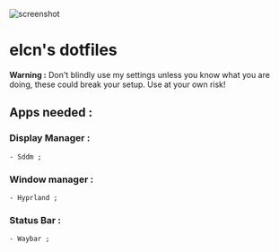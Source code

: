 ![screenshot](./readme_images/capture_01.jpg)

# elcn's dotfiles

**Warning :** Don't blindly use my settings unless you know what you are doing, these could break your setup. Use at your own risk!

## Apps needed : 

### Display Manager :
    - Sddm ;

### Window manager :
    - Hyprland ;

### Status Bar :
    - Waybar ;


